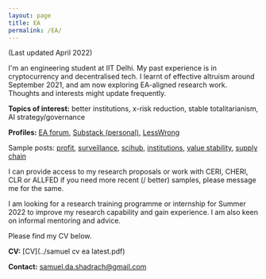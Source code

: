 ```yaml
---
layout: page
title: EA
permalink: /EA/
---
```


(Last updated April 2022)

I'm an engineering student at IIT Delhi. My past experience is in cryptocurrency and decentralised tech. I learnt of effective altruism around September 2021, and am now exploring EA-aligned research work. Thoughts and interests might update frequently.

**Topics of interest:** better institutions, x-risk reduction, stable totalitarianism, AI strategy/governance

**Profiles:** [EA forum](https://forum.effectivealtruism.org/users/acylhalide), [Substack (personal)](https://kroma.substack.com), [LessWrong](https://www.lesswrong.com/users/samuel-shadrach)

Sample posts: [profit](https://forum.effectivealtruism.org/posts/WKX8Jckar6QRgx6Pd/profit-maximisation-and-obligations-on-shareholders), [surveillance](https://forum.effectivealtruism.org/posts/nm2EczMBm99AZn5JK/the-case-for-studying-stylometric-deanonymisation-as), [scihub](https://forum.effectivealtruism.org/posts/Zxiugmj5EnS6SXYnS/scihub-backups-for-open-research), [institutions](https://forum.effectivealtruism.org/posts/AiH7oJh9qMBNmfsGG/institution-design-for-exponential-technology), [value stability](https://kroma.substack.com/p/some-thoughts-on-institutional-value), [supply chain](https://kroma.substack.com/p/proactive-mapping-of-global-supply)

I can provide access to my research proposals or work with CERI, CHERI, CLR or ALLFED if you need more recent (/ better) samples, please message me for the same.

I am looking for a research training programme or internship for Summer 2022 to improve my research capability and gain experience. I am also keen on informal mentoring and advice.

Please find my CV below.

**CV:** [CV](../samuel cv ea latest.pdf)

**Contact:** samuel.da.shadrach@gmail.com
